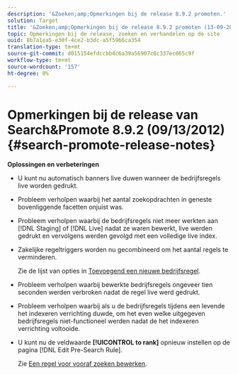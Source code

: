 ```yaml
---
description: '&Zoeken;amp;Opmerkingen bij de release 8.9.2 promoten.'
solution: Target
title: '&Zoeken;amp;Opmerkingen bij de release 8.9.2 promoten (13-09-2012)'
topic: Opmerkingen bij de release, zoeken en verhandelen op de site
uuid: 8b7a1ea5-e30f-4ce2-b3dc-a5f5966ca354
translation-type: tm+mt
source-git-commit: d015154efdccbb4c6a39a56907c0c337ec065c9f
workflow-type: tm+mt
source-wordcount: '157'
ht-degree: 0%

---
```



# Opmerkingen bij de release van Search&amp;Promote 8.9.2 (09/13/2012){#search-promote-release-notes}

**Oplossingen en verbeteringen**

* U kunt nu automatisch banners live duwen wanneer de bedrijfsregels live worden gedrukt.
* Probleem verholpen waarbij het aantal zoekopdrachten in geneste bovenliggende facetten onjuist was.
* Probleem verholpen waarbij de bedrijfsregels niet meer werkten aan [!DNL Staging] of [!DNL Live] nadat ze waren bewerkt, live werden gedrukt en vervolgens werden gevolgd met een volledige live index.

* Zakelijke regeltriggers worden nu gecombineerd om het aantal regels te verminderen.

   Zie de lijst van opties in [Toevoegend een nieuwe bedrijfsregel](../c-about-rules-menu/c-about-business-rules.md#task_BD3B31ED48BB4B1B8F1DCD3BFA2528E7).
* Probleem verholpen waarbij bewerkte bedrijfsregels ongeveer tien seconden werden verbroken nadat de regel live werd gedrukt.
* Probleem verholpen waarbij als u de bedrijfsregels tijdens een levende het indexeren verrichting duwde, om het even welke uitgegeven bedrijfsregels niet-functioneel werden nadat de het indexeren verrichting voltooide.
* U kunt nu de veldwaarde **[!UICONTROL to rank]** opnieuw instellen op de pagina [!DNL Edit Pre-Search Rule].

   Zie [Een regel voor vooraf zoeken bewerken](../c-about-rules-menu/c-about-pre-search-rules.md#task_25F77050C5DA42B29DFD1C9718FB8C64).

